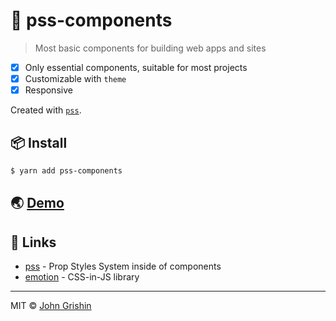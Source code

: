 # 📐 pss-components

> Most basic components for building web apps and sites

- [x] Only essential components, suitable for most projects
- [x] Customizable with `theme`
- [x] Responsive

Created with [`pss`](https://github.com/exah/pss).

## 📦 Install

```sh
$ yarn add pss-components
```


## 🌏 [Demo](http://johngrish.in/components)


## 🔗 Links

- [pss](https://github.com/exah/pss) - Prop Styles System inside of components
- [emotion](https://emotion.sh) - CSS-in-JS library

---

MIT © [John Grishin](http://johngrish.in)
